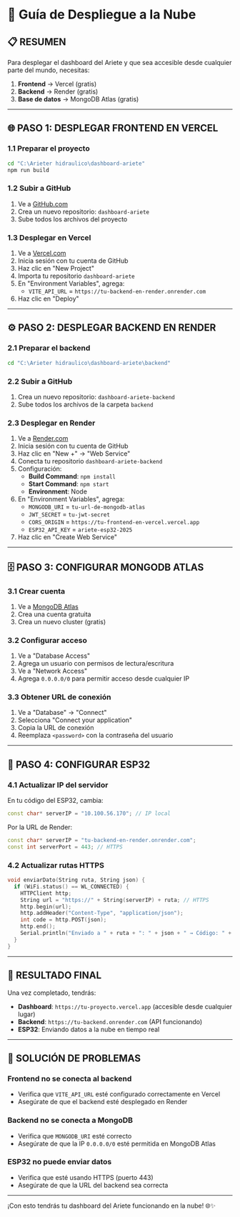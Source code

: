 # 🚀 Guía de Despliegue a la Nube

## 📋 RESUMEN
Para desplegar el dashboard del Ariete y que sea accesible desde cualquier parte del mundo, necesitas:

1. **Frontend** → Vercel (gratis)
2. **Backend** → Render (gratis) 
3. **Base de datos** → MongoDB Atlas (gratis)

---

## 🌐 PASO 1: DESPLEGAR FRONTEND EN VERCEL

### 1.1 Preparar el proyecto
```bash
cd "C:\Arieter hidraulico\dashboard-ariete"
npm run build
```

### 1.2 Subir a GitHub
1. Ve a [GitHub.com](https://github.com)
2. Crea un nuevo repositorio: `dashboard-ariete`
3. Sube todos los archivos del proyecto

### 1.3 Desplegar en Vercel
1. Ve a [Vercel.com](https://vercel.com)
2. Inicia sesión con tu cuenta de GitHub
3. Haz clic en "New Project"
4. Importa tu repositorio `dashboard-ariete`
5. En "Environment Variables", agrega:
   - `VITE_API_URL` = `https://tu-backend-en-render.onrender.com`
6. Haz clic en "Deploy"

---

## ⚙️ PASO 2: DESPLEGAR BACKEND EN RENDER

### 2.1 Preparar el backend
```bash
cd "C:\Arieter hidraulico\dashboard-ariete\backend"
```

### 2.2 Subir a GitHub
1. Crea un nuevo repositorio: `dashboard-ariete-backend`
2. Sube todos los archivos de la carpeta `backend`

### 2.3 Desplegar en Render
1. Ve a [Render.com](https://render.com)
2. Inicia sesión con tu cuenta de GitHub
3. Haz clic en "New +" → "Web Service"
4. Conecta tu repositorio `dashboard-ariete-backend`
5. Configuración:
   - **Build Command**: `npm install`
   - **Start Command**: `npm start`
   - **Environment**: Node
6. En "Environment Variables", agrega:
   - `MONGODB_URI` = `tu-url-de-mongodb-atlas`
   - `JWT_SECRET` = `tu-jwt-secret`
   - `CORS_ORIGIN` = `https://tu-frontend-en-vercel.vercel.app`
   - `ESP32_API_KEY` = `ariete-esp32-2025`
7. Haz clic en "Create Web Service"

---

## 🗄️ PASO 3: CONFIGURAR MONGODB ATLAS

### 3.1 Crear cuenta
1. Ve a [MongoDB Atlas](https://www.mongodb.com/cloud/atlas)
2. Crea una cuenta gratuita
3. Crea un nuevo cluster (gratis)

### 3.2 Configurar acceso
1. Ve a "Database Access"
2. Agrega un usuario con permisos de lectura/escritura
3. Ve a "Network Access"
4. Agrega `0.0.0.0/0` para permitir acceso desde cualquier IP

### 3.3 Obtener URL de conexión
1. Ve a "Database" → "Connect"
2. Selecciona "Connect your application"
3. Copia la URL de conexión
4. Reemplaza `<password>` con la contraseña del usuario

---

## 🔗 PASO 4: CONFIGURAR ESP32

### 4.1 Actualizar IP del servidor
En tu código del ESP32, cambia:
```cpp
const char* serverIP = "10.100.56.170"; // IP local
```

Por la URL de Render:
```cpp
const char* serverIP = "tu-backend-en-render.onrender.com";
const int serverPort = 443; // HTTPS
```

### 4.2 Actualizar rutas HTTPS
```cpp
void enviarDato(String ruta, String json) {
  if (WiFi.status() == WL_CONNECTED) {
    HTTPClient http;
    String url = "https://" + String(serverIP) + ruta; // HTTPS
    http.begin(url);
    http.addHeader("Content-Type", "application/json");
    int code = http.POST(json);
    http.end();
    Serial.println("Enviado a " + ruta + ": " + json + " → Código: " + String(code));
  }
}
```

---

## 🎯 RESULTADO FINAL

Una vez completado, tendrás:

- **Dashboard**: `https://tu-proyecto.vercel.app` (accesible desde cualquier lugar)
- **Backend**: `https://tu-backend.onrender.com` (API funcionando)
- **ESP32**: Enviando datos a la nube en tiempo real

---

## 🔧 SOLUCIÓN DE PROBLEMAS

### Frontend no se conecta al backend
- Verifica que `VITE_API_URL` esté configurado correctamente en Vercel
- Asegúrate de que el backend esté desplegado en Render

### Backend no se conecta a MongoDB
- Verifica que `MONGODB_URI` esté correcto
- Asegúrate de que la IP `0.0.0.0/0` esté permitida en MongoDB Atlas

### ESP32 no puede enviar datos
- Verifica que esté usando HTTPS (puerto 443)
- Asegúrate de que la URL del backend sea correcta

---

¡Con esto tendrás tu dashboard del Ariete funcionando en la nube! 🌐✨



